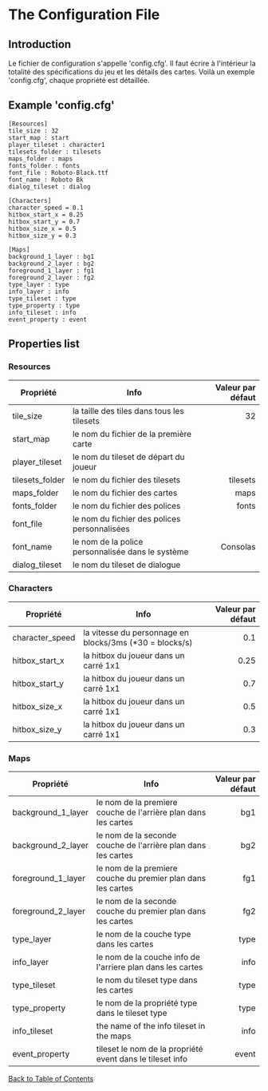 # The Configuration File
## Introduction
Le fichier de configuration s'appelle 'config.cfg'. Il faut écrire à l'intérieur la totalité des spécifications du jeu et les détails des cartes. Voilà un exemple 'config.cfg', chaque propriété est détaillée.
## Example 'config.cfg'
	[Resources]
	tile_size : 32
	start_map : start
	player_tileset : character1
	tilesets_folder : tilesets
	maps_folder : maps
	fonts_folder : fonts
	font_file : Roboto-Black.ttf
	font_name : Roboto Bk
	dialog_tileset : dialog
	
	[Characters]
	character_speed = 0.1
	hitbox_start_x = 0.25
	hitbox_start_y = 0.7
	hitbox_size_x = 0.5
	hitbox_size_y = 0.3
	
	[Maps]
	background_1_layer : bg1
	background_2_layer : bg2
	foreground_1_layer : fg1
	foreground_2_layer : fg2
	type_layer : type
	info_layer : info
	type_tileset : type
	type_property : type
	info_tileset : info
	event_property : event

## Properties list

### Resources
| Propriété | Info | Valeur par défaut |
|-|-|-:|
| tile_size | la taille des tiles dans tous les tilesets | 32 |
| start_map | le nom du fichier de la première carte |  |
| player_tileset | le nom du tileset de départ du joueur |  |
| tilesets_folder | le nom du fichier des tilesets | tilesets |
| maps_folder | le nom du fichier des cartes | maps |
| fonts_folder | le nom du fichier des polices| fonts |
| font_file | le nom du fichier des polices personnalisées |  |
| font_name | le nom de la police personnalisée dans le système | Consolas |
| dialog_tileset | le nom du tileset de dialogue |  |

### Characters
| Propriété | Info | Valeur par défaut |
|-|-|-:|
| character_speed | la vitesse du personnage en blocks/3ms (*30 = blocks/s) | 0.1 |
| hitbox_start_x | la hitbox du joueur dans un carré 1x1 | 0.25 |
| hitbox_start_y | la hitbox du joueur dans un carré 1x1 | 0.7 |
| hitbox_size_x | la hitbox du joueur dans un carré 1x1 | 0.5 |
| hitbox_size_y | la hitbox du joueur dans un carré 1x1 | 0.3 |

### Maps
| Propriété | Info | Valeur par défaut |
|-|-|-:|
| background_1_layer | le nom de la premiere couche de l'arrière plan dans les cartes | bg1 |
| background_2_layer | le nom de la seconde couche de l'arrière plan dans les cartes | bg2 |
| foreground_1_layer | le nom de la premiere couche du premier plan dans les cartes | fg1 |
| foreground_2_layer | le nom de la seconde couche du premier plan dans les cartes | fg2 |
| type_layer | le nom de la couche type dans les cartes | type |
| info_layer | le nom de la couche info de l'arriere plan dans les cartes | info |
| type_tileset | le nom du tileset type dans les cartes | type |
| type_property | le nom de la propriété type dans le tileset type | type |
| info_tileset | the name of the info tileset in the maps | info |
| event_property | tileset le nom de la propriété event dans le tileset info| event |


[Back to Table of Contents](Documentation.md#table-of-contents)
